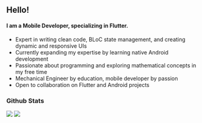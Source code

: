 ## Hello!

#### I am a Mobile Developer, specializing in Flutter.

- Expert in writing clean code, BLoC state management, and creating dynamic and responsive UIs
- Currently expanding my expertise by learning native Android development
- Passionate about programming and exploring mathematical concepts in my free time
- Mechanical Engineer by education, mobile developer by passion
- Open to collaboration on Flutter and Android projects


### Github Stats

<img src="http://github-readme-streak-stats.herokuapp.com?user=ReachPooja&theme=dark&ring=ff5600&fire=ff5600&currStreakLabel=ffffff&background=1a1b26">
<!-- <img src="https://github-readme-stats.vercel.app/api?username=ReachPooja&&show_icons=true&theme=tokyonight&line_height=35&count_private=true"> -->
<img src="https://github-readme-stats.vercel.app/api/top-langs/?username=ReachPooja&hide=css,html&theme=tokyonight&layout=donut">
